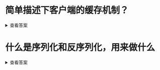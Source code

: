 
# 简单描述下客户端的缓存机制？
<details>
<summary>查看答案</summary>
  
- 从内存里面读取是否有缓存
- 内存没有缓存就读取本地数据库或者文件是否有缓存
- 如果没有缓存就请求网络，请求完毕将数据保存在内存或者本地数据库或者文件中供下次读取。
</details>

# 什么是序列化和反序列化，用来做什么
<details>
<summary>查看答案</summary>
  
序列化话时将对象直接转换称字节`Data`数据保存在数据库或者文件中，反序列化是将`Data`转换称对象直接使用。  
</details>
